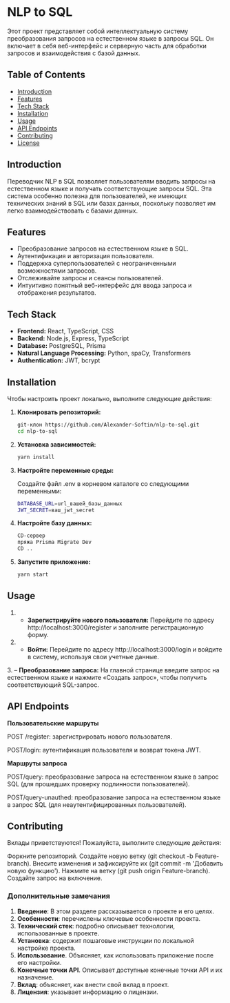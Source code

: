 # NLP to SQL 

Этот проект представляет собой интеллектуальную систему преобразования запросов на естественном языке в запросы SQL. Он включает в себя веб-интерфейс и серверную часть для обработки запросов и взаимодействия с базой данных.

## Table of Contents

- [Introduction](#introduction)
- [Features](#features)
- [Tech Stack](#tech-stack)
- [Installation](#installation)
- [Usage](#usage)
- [API Endpoints](#api-endpoints)
- [Contributing](#contributing)
- [License](#license)

## Introduction

Переводчик NLP в SQL позволяет пользователям вводить запросы на естественном языке и получать соответствующие запросы SQL. Эта система особенно полезна для пользователей, не имеющих технических знаний в SQL или базах данных, поскольку позволяет им легко взаимодействовать с базами данных.

## Features

- Преобразование запросов на естественном языке в SQL.
- Аутентификация и авторизация пользователя.
- Поддержка суперпользователей с неограниченными возможностями запросов.
- Отслеживайте запросы и сеансы пользователей.
- Интуитивно понятный веб-интерфейс для ввода запроса и отображения результатов.

## Tech Stack

- **Frontend:** React, TypeScript, CSS
- **Backend:** Node.js, Express, TypeScript
- **Database:** PostgreSQL, Prisma
- **Natural Language Processing:** Python, spaCy, Transformers
- **Authentication:** JWT, bcrypt

## Installation

Чтобы настроить проект локально, выполните следующие действия:

1. **Клонировать репозиторий:**
   ``` bash
   git-клон https://github.com/Alexander-Softin/nlp-to-sql.git
   cd nlp-to-sql

2. **Установка зависимостей:**
   ``` bash
   yarn install

3. **Настройте переменные среды:**

   Создайте файл .env в корневом каталоге со следующими переменными:
   
   ``` bash
   DATABASE_URL=url_вашей_базы_данных
   JWT_SECRET=ваш_jwt_secret

4. **Настройте базу данных:**
   ``` bash
   CD-сервер
   пряжа Prisma Migrate Dev
   CD ..

5. **Запустите приложение:**
   ``` bash
   yarn start

## Usage

1. - **Зарегистрируйте нового пользователя:**
Перейдите по адресу http://localhost:3000/register и заполните регистрационную форму.

2. - **Войти:**
Перейдите по адресу http://localhost:3000/login и войдите в систему, используя свои учетные данные.

3. – **Преобразование запроса:**
На главной странице введите запрос на естественном языке и нажмите «Создать запрос», чтобы получить соответствующий SQL-запрос.

## API Endpoints

**Пользовательские маршруты**

POST /register: зарегистрировать нового пользователя.

POST/login: аутентификация пользователя и возврат токена JWT.

**Маршруты запроса**

POST/query: преобразование запроса на естественном языке в запрос SQL (для прошедших проверку подлинности пользователей).

POST/query-unauthed: преобразование запроса на естественном языке в запрос SQL (для неаутентифицированных пользователей).

## Contributing

Вклады приветствуются! Пожалуйста, выполните следующие действия:

Форкните репозиторий.
Создайте новую ветку (git checkout -b Feature-branch).
Внесите изменения и зафиксируйте их (git commit -m 'Добавить новую функцию').
Нажмите на ветку (git push origin Feature-branch).
Создайте запрос на включение.

### Дополнительные замечания

1. **Введение**: В этом разделе рассказывается о проекте и его целях.
2. **Особенности**: перечислены ключевые особенности проекта.
3. **Технический стек**: подробно описывает технологии, использованные в проекте.
4. **Установка**: содержит пошаговые инструкции по локальной настройке проекта.
5. **Использование**. Объясняет, как использовать приложение после его настройки.
6. **Конечные точки API**. Описывает доступные конечные точки API и их назначение.
7. **Вклад**: объясняет, как внести свой вклад в проект.
8. **Лицензия**: указывает информацию о лицензии.





